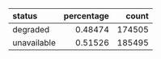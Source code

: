 | status      |   percentage |   count |
|:------------|-------------:|--------:|
| degraded    |      0.48474 |  174505 |
| unavailable |      0.51526 |  185495 |